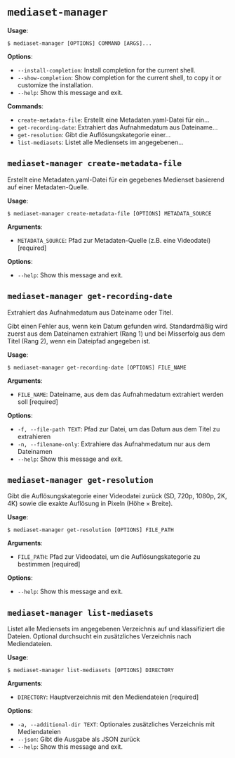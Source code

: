 # `mediaset-manager`

**Usage**:

```console
$ mediaset-manager [OPTIONS] COMMAND [ARGS]...
```

**Options**:

* `--install-completion`: Install completion for the current shell.
* `--show-completion`: Show completion for the current shell, to copy it or customize the installation.
* `--help`: Show this message and exit.

**Commands**:

* `create-metadata-file`: Erstellt eine Metadaten.yaml-Datei für ein...
* `get-recording-date`: Extrahiert das Aufnahmedatum aus Dateiname...
* `get-resolution`: Gibt die Auflösungskategorie einer...
* `list-mediasets`: Listet alle Mediensets im angegebenen...

## `mediaset-manager create-metadata-file`

Erstellt eine Metadaten.yaml-Datei für ein gegebenes Medienset basierend auf einer Metadaten-Quelle.

**Usage**:

```console
$ mediaset-manager create-metadata-file [OPTIONS] METADATA_SOURCE
```

**Arguments**:

* `METADATA_SOURCE`: Pfad zur Metadaten-Quelle (z.B. eine Videodatei)  [required]

**Options**:

* `--help`: Show this message and exit.

## `mediaset-manager get-recording-date`

Extrahiert das Aufnahmedatum aus Dateiname oder Titel.

Gibt einen Fehler aus, wenn kein Datum gefunden wird. Standardmäßig wird zuerst aus dem Dateinamen extrahiert (Rang 1)
und bei Misserfolg aus dem Titel (Rang 2), wenn ein Dateipfad angegeben ist.

**Usage**:

```console
$ mediaset-manager get-recording-date [OPTIONS] FILE_NAME
```

**Arguments**:

* `FILE_NAME`: Dateiname, aus dem das Aufnahmedatum extrahiert werden soll  [required]

**Options**:

* `-f, --file-path TEXT`: Pfad zur Datei, um das Datum aus dem Titel zu extrahieren
* `-n, --filename-only`: Extrahiere das Aufnahmedatum nur aus dem Dateinamen
* `--help`: Show this message and exit.

## `mediaset-manager get-resolution`

Gibt die Auflösungskategorie einer Videodatei zurück (SD, 720p, 1080p, 2K, 4K)
sowie die exakte Auflösung in Pixeln (Höhe × Breite).

**Usage**:

```console
$ mediaset-manager get-resolution [OPTIONS] FILE_PATH
```

**Arguments**:

* `FILE_PATH`: Pfad zur Videodatei, um die Auflösungskategorie zu bestimmen  [required]

**Options**:

* `--help`: Show this message and exit.

## `mediaset-manager list-mediasets`

Listet alle Mediensets im angegebenen Verzeichnis auf und klassifiziert die Dateien.
Optional durchsucht ein zusätzliches Verzeichnis nach Mediendateien.

**Usage**:

```console
$ mediaset-manager list-mediasets [OPTIONS] DIRECTORY
```

**Arguments**:

* `DIRECTORY`: Hauptverzeichnis mit den Mediendateien  [required]

**Options**:

* `-a, --additional-dir TEXT`: Optionales zusätzliches Verzeichnis mit Mediendateien
* `--json`: Gibt die Ausgabe als JSON zurück
* `--help`: Show this message and exit.
